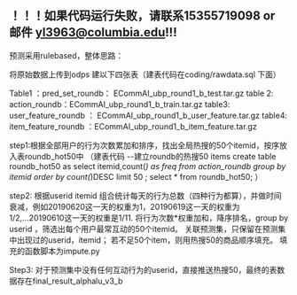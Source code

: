 ！！！如果代码运行失败，请联系15355719098 or 邮件 yl3963@columbia.edu!!!
----------------------------------------------------------------------------------------------------------------------------------------------------


预测采用rulebased，整体思路：

将原始数据上传到odps 
建以下四张表（建表代码在coding/rawdata.sql 下面）

Table1 ：pred_set_roundb： ECommAI_ubp_round1_b_test.tar.gz
table 2:  action_roundb：ECommAI_ubp_round1_b_train.tar.gz
table3: user_feature_roundb ： ECommAI_ubp_round1_b_user_feature.tar.gz
table4: item_feature_roundb ：ECommAI_ubp_round1_b_item_feature.tar.gz


step1:根据全部用户的行为次数累加和排序，找出全局热搜的50个itemid，按序放入表roundb_hot50中
（建表代码
--建立roundb的热搜50 items
create table roundb_hot50 as 
select itemid,count(*) as freq
from action_roundb 
group by itemid 
order by count(*)DESC limit 50 ;
select * from roundb_hot50;
）


step2:
根据userid itemid 组合统计每天的行为总数（四种行为都算），并做时间衰减，例如20190620这一天的权重为1，20190619这一天的权重为1/2,...20190610这一天的权重是1/11.
将行为次数*权重加和，降序排名，group by userid ，筛选出每个用户最常互动的50个itemid。
关联预测集，只保留在预测集中出现过的userid，itemid；
若不足50个item，则用热搜50的商品顺序填充。 
填充的函数脚本为impute.py 


Step3: 对于预测集中没有任何互动行为的userid，直接推送热搜50，最终的表数据存在final_result_alphalu_v3_b



